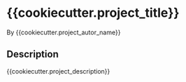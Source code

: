 # {{cookiecutter.project_title}}

By {{cookiecutter.project_autor_name}}

## Description

{{cookiecutter.project_description}}
